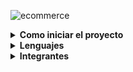 ![ecommerce](https://github.com/CodeSystem2022/ecommercePrimates/assets/111933179/38ab7e94-c1e7-4d05-a33f-cff9f32050ac)
<details>
<summary><b>Como iniciar el proyecto</b></summary>
<p>Front: Abrir una nueva terminal en VisualStudio e instalar las dependencias con "npm i", y luego ejecutar el comando npm run start </p>
<img src="https://github.com/CodeSystem2022/Primates-e-commerce/assets/111933179/635187bf-5210-41fe-8117-4ff1fa830486" >
<img src="https://github.com/CodeSystem2022/Primates-e-commerce/assets/111933179/6932573b-3535-46e5-940f-44c02aa9d8a1" >

<p>Backend: Una vez iniciado el front-end ejecutar el servidor desde otra terminal no sin antes haber creado un archivo .emv para declarar las variables de entorno contenidas en el archivo .emv.example. Para ejecutar el servidor instalar las dependencias nuevamente con
"npm i" y luego "npm run start" y ya quedaria funcionando el E-Commerce.
</p>
<img src="https://github.com/CodeSystem2022/Primates-e-commerce/assets/111933179/f30be1d8-736f-490f-8712-cf515baec926" >
</details>



<details>
<summary><b>Lenguajes</b></summary>
<div style="overflow-x: auto; overflow-y: hidden;">
  <table>
    <tr>
      <th>JScript</th>
      <th> <img src="https://user-images.githubusercontent.com/111594677/232659377-a34daabe-5216-44b3-a4c6-02e880d21312.png" alt="imagen" width="25"> </th>
    </tr>
    <tr>
      <th>CSS</th>
      <th> <img src="https://github.com/CodeSystem2022/PrimatesCuartoSemestre/assets/111594677/4c2a0a3a-0661-4964-b4bd-47130fa304ee" alt="imagen" width="25"> </th>
    </tr>
    <tr>
      <th>HTML</th>
      <th> <img src="https://github.com/CodeSystem2022/PrimatesCuartoSemestre/assets/111594677/91f23856-6e06-4fb2-bc07-2e2ac0c73aff" alt="imagen" width="25"> </th>
    </tr>
  </table>
</div>
</details>
<details>
<summary><b>Integrantes</b></summary>


  <table style="width: 100%; text-align: center;">
      <tr>
      <th>Id:</th>
      <th>Alumno:</th>
    </tr>
    <tr>
      <th>1</th>
      <th>Lopez, Andrés</th>
    </tr>
    <tr>
      <th>2</th>
      <th>Rinaldi, Lucas</th>
    </tr>
    <tr>
      <th>3</th>
      <th>Sgandurra, Nicolás</th>
    </tr>
    <tr>
      <th>4</th>
      <th>Choquevillca, Tania</th>
    </tr>
    <tr>
      <th>5</th>
      <th>Barra, Mauricio</th>
    </tr>
    <tr>
      <th>6</th>
      <th>Patané, Valentino</th>
    </tr>
  </table>
</details>
